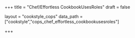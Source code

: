 +++
title = "Chef/Effortless CookbookUsesRoles"
draft = false

layout = "cookstyle_cops"
data_path = ["cookstyle","cops_chef_effortless_cookbookusesroles"]

+++

<!-- The content of this page is automatically generated from the
cops_chef_effortless_cookbookusesroles.yml file in github.com/chef/cookstyle/blob/master/docs-chef-io/data/cookstyle/. -->
